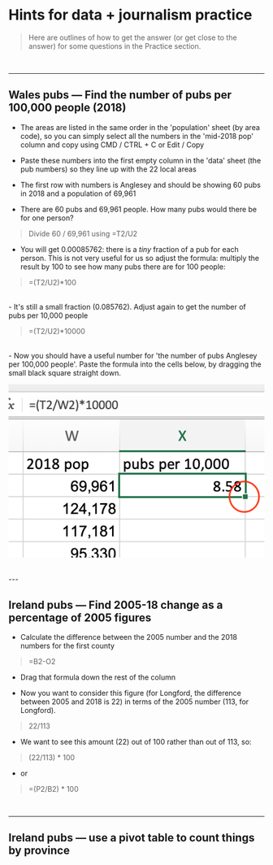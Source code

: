 # Hints for data + journalism practice

> Here are outlines of how to get the answer (or get close to the answer) for some questions in the Practice section.

<br />

---

## Wales pubs — Find the number of pubs per 100,000 people (2018)

- The areas are listed in the same order in the 'population' sheet (by area code), so you can simply select all the numbers in the 'mid-2018 pop' column and copy using CMD / CTRL + C or Edit / Copy

- Paste these numbers into the first empty column in the 'data' sheet (the pub numbers) so they line up with the 22 local areas

- The first row with numbers is Anglesey and should be showing 60 pubs in 2018 and a population of 69,961

- There are 60 pubs and 69,961 people. How many pubs would there be for one person?

> Divide 60 / 69,961 using =T2/U2

- You will get 0.00085762: there is a *tiny* fraction of a pub for each person. This is not very useful for us so adjust the formula: multiply the result by 100 to see how many pubs there are for 100 people:

> =(T2/U2)*100

<br />
- It's still a small fraction (0.085762). Adjust again to get the number of pubs per 10,000 people

> =(T2/U2)*10000

<br />
- Now you should have a useful number for 'the number of pubs Anglesey per 100,000 people'. Paste the formula into the cells below, by dragging the small black square straight down. 

![pic zero](/images/questions/sq_corner.png)

<br />
---

## Ireland pubs — Find 2005-18 change as a percentage of 2005 figures

- Calculate the difference between the 2005 number and the 2018 numbers for the first county

> =B2-O2

- Drag that formula down the rest of the column

- Now you want to consider this figure (for Longford, the difference between 2005 and 2018 is 22) in terms of the 2005 number (113, for Longford).

> 22/113

- We want to see this amount (22) out of 100 rather than out of 113, so:

> (22/113) *  100

- or

> =(P2/B2) * 100

<br />

---

## Ireland pubs — use a pivot table to count things by province
